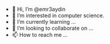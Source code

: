 - 👋 Hi, I’m @emr3aydin
- 👀 I’m interested in computer science.
- 🌱 I’m currently learning ...
- 💞️ I’m looking to collaborate on ...
- 📫 How to reach me ...

<!---
emr3aydin/emr3aydin is a ✨ special ✨ repository because its `README.md` (this file) appears on your GitHub profile.
You can click the Preview link to take a look at your changes.
--->
